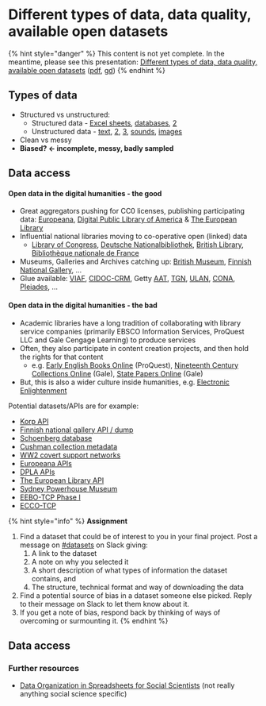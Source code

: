 # Different types of data, data quality, available open datasets

{% hint style="danger" %}
This content is not yet complete. In the meantime, please see this presentation: [Different types of data, data quality, available open datasets](https://docs.google.com/presentation/d/e/2PACX-1vQBZw3s36wdPtPf3gTcz-PW5eRND-59TIrmZki67lR341ycKuQcO1TjvB0Vn6wYJsNySN8QOSzuEDyq/pub?start=false&loop=false&delayms=3000) \([pdf](https://docs.google.com/presentation/d/1_DI2ynbeQMigaQYbSryGUsTLGH-TKLF0dpzfs3_39Sk/export/pdf), [gd](https://docs.google.com/presentation/d/1_DI2ynbeQMigaQYbSryGUsTLGH-TKLF0dpzfs3_39Sk/edit?usp=sharing)\)
{% endhint %}

## Types of data

* Structured vs unstructured:
  * Structured data - [Excel sheets](https://docs.google.com/spreadsheets/d/1t2GsvwAx-_gCd6QjmXcZ-x2aI7xBuOcstXP0GwLE3x0/edit?usp=sharing), [databases](http://fbtee.uws.edu.au/stn/interface/query_books.php?t=sector&e=rawsales&id=Clergy&g=everywhere&d1=01&m1=01&y1=1769&d2=31&m2=12&y2=1794&d=table), [2](https://docs.google.com/drawings/d/1lZHqRw_rFlbnWytL6olSXE-mKS2HJqic5debjH7__bw/edit?usp=sharing)
  * Unstructured data - [text](http://www.gutenberg.org/cache/epub/100/pg100.txt), [2](http://digi.kansalliskirjasto.fi/sanomalehti/binding/379556?page=1&ocr=true), [3](https://goo.gl/Kpt4iv), [sounds](http://www.automaticsync.com/captionsync/youtube-automatic-captions/), [images](https://www.clarifai.com/demo)
* Clean vs messy
* **Biased? ← incomplete, messy, badly sampled**

## Data access

#### Open data in the digital humanities - the good

* Great aggregators pushing for CC0 licenses, publishing participating data: [Europeana](http://www.europeana.eu/portal/europeana-providers.html), [Digital Public Library of America](http://dp.la/) & [The European Library](http://www.theeuropeanlibrary.org/tel4/access/data/opendata/details)
* Influential national libraries moving to co-operative open \(linked\) data
  * [Library of Congress](http://id.loc.gov/), [Deutsche Nationalbibliothek](http://www.dnb.de/EN/lds.html), [British Library](http://www.bl.uk/bibliographic/data.html), [Bibliothèque nationale de France](http://data.bnf.fr/)
* Museums, Galleries and Archives catching up: [British Museum](http://collection.britishmuseum.org/), [Finnish National Gallery](http://kokoelmat.fng.fi/api/v2support/docs/#/overview), …
* Glue available: [VIAF](http://viaf.org/), [CIDOC-CRM](http://www.cidoc-crm.org/definition_cidoc.html), Getty [AAT](http://www.getty.edu/research/tools/vocabularies/aat/), [TGN](http://www.getty.edu/research/tools/vocabularies/tgn/index.html), [ULAN](http://www.getty.edu/research/tools/vocabularies/ulan/index.html), [CONA](http://www.getty.edu/research/tools/vocabularies/cona/index.html), [Pleiades](http://pleiades.stoa.org/), ...

#### Open data in the digital humanities - the bad

* Academic libraries have a long tradition of collaborating with library service companies \(primarily EBSCO Information Services, ProQuest LLC and Gale Cengage Learning\) to produce services
* Often, they also participate in content creation projects, and then hold the rights for that content
  * e.g. [Early English Books Online](http://www.textcreationpartnership.org/tcp-eebo/) \(ProQuest\), [Nineteenth Century Collections Online](http://gale.cengage.co.uk/product-highlights/history/nineteenth-century-collections-online.aspx) \(Gale\), [State Papers Online](http://gale.cengage.co.uk/state-papers-online-15091714.aspx) \(Gale\)
* But, this is also a wider culture inside humanities, e.g. [Electronic Enlightenment](http://www.e-enlightenment.com/info/subscribers/why_charge.html)

Potential datasets/APIs are for example:

* [Korp API](https://kitwiki.csc.fi/twiki/bin/view/FinCLARIN/KielipankkiHelpKorpWebService)
* [Finnish national gallery API / dump](http://kokoelmat.fng.fi/api/v2support/docs/#/download)
* [Schoenberg database](http://dla.library.upenn.edu/dla/schoenberg/ancillary.html?id=dla/schoenberg/data)
* [Cushman collection metadata](https://github.com/iulibdcs/cushman_photos)
* [WW2 covert support networks](http://programminghistorian.org/lessons/creating-network-diagrams-from-historical-sources#about-the-case-study)
* [Europeana APIs](http://labs.europeana.eu/api)
* [DPLA APIs](http://dp.la/info/developers/codex/)
* [The European Library API](http://www.theeuropeanlibrary.org/confluence/display/developers/API+Documentation)
* [Sydney Powerhouse Museum](http://www.powerhousemuseum.com/collection/database/download.php)
* [EEBO-TCP Phase I](http://www.bodleian.ox.ac.uk/eebotcp/)
* [ECCO-TCP](http://www.textcreationpartnership.org/tcp-ecco/)

{% hint style="info" %}
**Assignment**

1. Find a dataset that could be of interest to you in your final project. Post a message on [\#datasets](https://slack.com/app_redirect?channel=datasets&team=T276JCMEU) on Slack giving:
   1. A link to the dataset
   2. A note on why you selected it
   3. A short description of what types of information the dataset contains, and 
   4. The structure, technical format and way of downloading the data
2. Find a potential source of bias in a dataset someone else picked. Reply to their message on Slack to let them know about it.
3. If you get a note of bias, respond back by thinking of ways of overcoming or surmounting it.
{% endhint %}

## Data access

### Further resources

* [Data Organization in Spreadsheets for Social Scientists](https://datacarpentry.org/spreadsheets-socialsci/) \(not really anything social science specific\)

